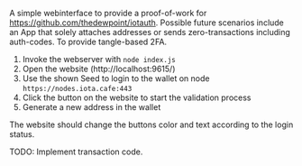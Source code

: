 A simple webinterface to provide a proof-of-work for https://github.com/thedewpoint/iotauth. Possible future scenarios include an App that solely attaches addresses or sends zero-transactions including auth-codes. To provide tangle-based 2FA.

1. Invoke the webserver with `node index.js`
2. Open the website (http://localhost:9615/)
3. Use the shown Seed to login to the wallet on node `https://nodes.iota.cafe:443`
4. Click the button on the website to start the validation process
5. Generate a new address in the wallet

The website should change the buttons color and text according to the login status.

TODO: Implement transaction code.